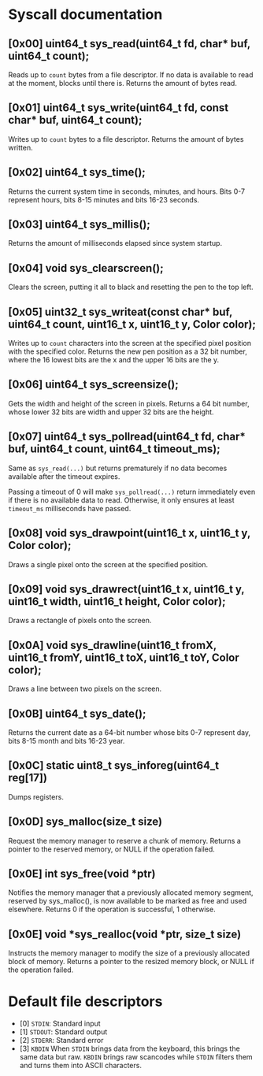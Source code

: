 # Syscall documentation

## [0x00] uint64_t sys_read(uint64_t fd, char\* buf, uint64_t count);

Reads up to `count` bytes from a file descriptor. If no data is available to read at the moment, blocks until there is. Returns the amount of bytes read.

## [0x01] uint64_t sys_write(uint64_t fd, const char\* buf, uint64_t count);

Writes up to `count` bytes to a file descriptor. Returns the amount of bytes written.

## [0x02] uint64_t sys_time();

Returns the current system time in seconds, minutes, and hours. Bits 0-7 represent hours, bits 8-15 minutes and bits 16-23 seconds.

## [0x03] uint64_t sys_millis();

Returns the amount of milliseconds elapsed since system startup.

## [0x04] void sys_clearscreen();

Clears the screen, putting it all to black and resetting the pen to the top left.

## [0x05] uint32_t sys_writeat(const char\* buf, uint64_t count, uint16_t x, uint16_t y, Color color);

Writes up to `count` characters into the screen at the specified pixel position with the specified color. Returns the new pen position as a 32 bit number, where the 16 lowest bits are the x and the upper 16 bits are the y.

## [0x06] uint64_t sys_screensize();

Gets the width and height of the screen in pixels. Returns a 64 bit number, whose lower 32 bits are width and upper 32 bits are the height.

## [0x07] uint64_t sys_pollread(uint64_t fd, char\* buf, uint64_t count, uint64_t timeout_ms);

Same as `sys_read(...)` but returns prematurely if no data becomes available after the timeout expires.

Passing a timeout of 0 will make `sys_pollread(...)` return immediately even if there is no available data to read. Otherwise, it only ensures at least `timeout_ms` milliseconds have passed.

## [0x08] void sys_drawpoint(uint16_t x, uint16_t y, Color color);

Draws a single pixel onto the screen at the specified position.

## [0x09] void sys_drawrect(uint16_t x, uint16_t y, uint16_t width, uint16_t height, Color color);

Draws a rectangle of pixels onto the screen.

## [0x0A] void sys_drawline(uint16_t fromX, uint16_t fromY, uint16_t toX, uint16_t toY, Color color);

Draws a line between two pixels on the screen.

## [0x0B] uint64_t sys_date();

Returns the current date as a 64-bit number whose bits 0-7 represent day, bits 8-15 month and bits 16-23 year.

## [0x0C] static uint8_t sys_inforeg(uint64_t reg[17])

Dumps registers.

## [0x0D] sys_malloc(size_t size)

Request the memory manager to reserve a chunk of memory. Returns a pointer to the reserved memory, or NULL if the operation failed.

## [0x0E] int sys_free(void *ptr)

Notifies the memory manager that a previously allocated memory segment, reserved by sys_malloc(), is now available to be marked as free and used elsewhere. Returns 0 if the operation is successful, 1 otherwise.

## [0x0E] void *sys_realloc(void *ptr, size_t size)

Instructs the memory manager to modify the size of a previously allocated block of memory. Returns a pointer to the resized memory block, or NULL if the operation failed.

# Default file descriptors

- [0] `STDIN`: Standard input
- [1] `STDOUT`: Standard output
- [2] `STDERR`: Standard error
- [3] `KBDIN` When `STDIN` brings data from the keyboard, this brings the same data but raw. `KBDIN` brings raw scancodes while `STDIN` filters them and turns them into ASCII characters.
